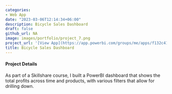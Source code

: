 ```yaml
---
categories:
- Web App
date: "2023-03-06T12:14:34+06:00"
description: Bicycle Sales Dashboard
draft: false
github_url: NA
image: images/portfolio/project_7.png
project_url: '[View App](https://app.powerbi.com/groups/me/apps/f132c41c-b745-4b9e-bf0b-00e4439c5397/reports/922e0629-8685-41cb-8adf-caa5db5bc0f0/ReportSection?ctid=ffa76a2b-9b62-4b16-a12c-a940b0d587e7)'
title: Bicycle Sales Dashboard
---
```



#### Project Details

As part of a Skillshare course, I built a PowerBI dashboard that shows the total profits across time and products, with various filters that allow for drilling down.  

